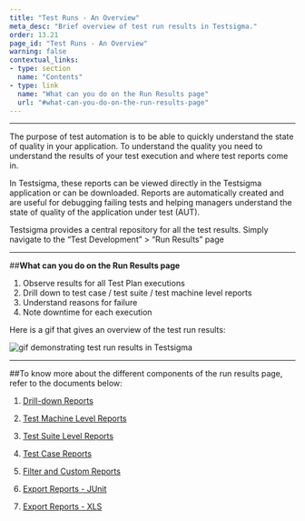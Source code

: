 ```yaml
---
title: "Test Runs - An Overview"
meta_desc: "Brief overview of test run results in Testsigma."
order: 13.21
page_id: "Test Runs - An Overview"
warning: false
contextual_links:
- type: section
  name: "Contents"
- type: link
  name: "What can you do on the Run Results page"
  url: "#what-can-you-do-on-the-run-results-page"
---
```


---

The purpose of test automation is to be able to quickly understand the state of quality in your application. To understand the quality you need to understand the results of your test execution and where test reports come in.

In Testsigma, these reports can be viewed directly in the Testsigma application or can be downloaded. Reports are automatically created and are useful for debugging failing tests and helping managers understand the state of quality of the application under test (AUT). 

Testsigma provides a central repository for all the test results. 
Simply navigate to the “Test Development” > “Run Results” page


---
##**What can you do on the Run Results page**

1. Observe results for all Test Plan executions
2. Drill down to test case / test suite / test machine level reports 
3. Understand reasons for failure
4. Note downtime for each execution


Here is a gif that gives an overview of the test run results:

![gif demonstrating test run results in Testsigma](https://s3.amazonaws.com/static-docs.testsigma.com/new_images/reports/runs/overview/gif-test-run-results.gif)


---
##To know more about the different components of the run results page, refer to the documents below:

1. [Drill-down Reports](https://testsigma.com/docs/reports/runs/drill-down-reports/)

2. [Test Machine Level Reports](https://testsigma.com/docs/reports/runs/test-machine-reports/)

3. [Test Suite Level Reports](https://testsigma.com/docs/reports/runs/test-suite-reports/)

4. [Test Case Reports](https://testsigma.com/docs/reports/runs/test-case-reports/)

5. [Filter and Custom Reports](https://testsigma.com/docs/reports/runs/filter-custom-reports/)

6. [Export Reports - JUnit](https://testsigma.com/docs/reports/runs/export-report-junit/)

7. [Export Reports - XLS](https://testsigma.com/docs/reports/runs/export-report-xls/)

